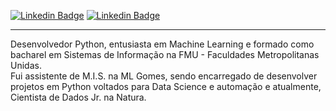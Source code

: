 [![Linkedin Badge](https://img.shields.io/badge/-LinkedIn-0e76a8?style=for-the-badge&logo=Linkedin&logoColor=white&link=https://www.linkedin.com/in/allan-nakakita-44598a14a/)](https://www.linkedin.com/in/allan-nakakita-44598a14a/) 
[![Linkedin Badge](https://img.shields.io/badge/-Portfolio-555555?style=for-the-badge&logo=github&logoColor=white&link=https://allankeiiti.github.io/allankeiiti.io/)](https://allankeiiti.github.io/allankeiiti.io/) 
<hr>


Desenvolvedor Python, entusiasta em Machine Learning e formado como bacharel em Sistemas de Informação na FMU - Faculdades Metropolitanas Unidas. 
<br>
Fui assistente de M.I.S. na ML Gomes, sendo encarregado de desenvolver projetos em Python voltados para Data Science e automação e atualmente,
Cientista de Dados Jr. na Natura.
